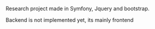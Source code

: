 
Research project made in Symfony, Jquery and bootstrap.

Backend is not implemented yet, its mainly frontend
